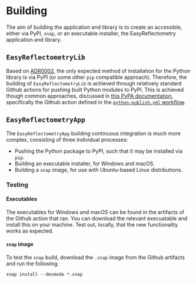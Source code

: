 # Building

The aim of building the application and library is to create an accessible, either via PyPI, `snap`, or an executable installer, the EasyReflectometry application and library.

## `EasyReflectometryLib`

Based on [ADR0002](./adrs/adr0002), the only expected method of installation for the Python library is via PyPI (or some other `pip` compatible approach). 
Therefore, the building of `EasyReflectometryLib` is achieved through relatively standard Github actions for pushing built Python modules to PyPI.
This is achieved though common approaches, discussed in [this PyPA documentation](https://packaging.python.org/en/latest/guides/publishing-package-distribution-releases-using-github-actions-ci-cd-workflows/), specifically the Github action defined in the [`python-publish.yml` workflow](https://github.com/easyScience/EasyReflectometryLib/blob/main/.github/workflows/python-publish.yml). 

## `EasyReflectometryApp`

The `EasyReflectometryApp` building continuous integration is much more complex, consisting of three individual processes:

- Pushing the Python package to PyPI, such that it may be installed via `pip`. 
- Building an executable installer, for Windows and macOS. 
- Building a `snap` image, for use with Ubuntu-based Linux distributions.

### Testing

#### Executables

The executables for Windows and macOS can be found in the artifacts of the Github action that ran. 
You can download the relevant execuatable and install this on your machine. 
Test out, locally, that the new functionality works as expected. 

#### `snap` image

To test the `snap` build, download the `.snap` image from the Github artifacts and run the following. 

```console 
snap install --devmode *.snap
```